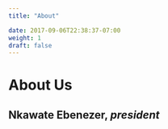 ```yaml
---
title: "About"

date: 2017-09-06T22:38:37-07:00
weight: 1
draft: false
---
```


# About Us

## Nkawate Ebenezer, *president*
